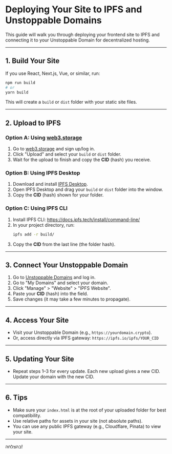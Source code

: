 # Deploying Your Site to IPFS and Unstoppable Domains

This guide will walk you through deploying your frontend site to IPFS and connecting it to your Unstoppable Domain for decentralized hosting.

---

## 1. Build Your Site

If you use React, Next.js, Vue, or similar, run:

```bash
npm run build
# or
yarn build
```

This will create a `build` or `dist` folder with your static site files.

---

## 2. Upload to IPFS

### Option A: Using [web3.storage](https://web3.storage/)
1. Go to [web3.storage](https://web3.storage/) and sign up/log in.
2. Click "Upload" and select your `build` or `dist` folder.
3. Wait for the upload to finish and copy the **CID** (hash) you receive.

### Option B: Using IPFS Desktop
1. Download and install [IPFS Desktop](https://docs.ipfs.tech/install/ipfs-desktop/).
2. Open IPFS Desktop and drag your `build` or `dist` folder into the window.
3. Copy the **CID** (hash) shown for your folder.

### Option C: Using IPFS CLI
1. Install IPFS CLI: https://docs.ipfs.tech/install/command-line/
2. In your project directory, run:
   ```bash
   ipfs add -r build/
   ```
3. Copy the **CID** from the last line (the folder hash).

---

## 3. Connect Your Unstoppable Domain

1. Go to [Unstoppable Domains](https://unstoppabledomains.com/) and log in.
2. Go to "My Domains" and select your domain.
3. Click "Manage" > "Website" > "IPFS Website".
4. Paste your **CID** (hash) into the field.
5. Save changes (it may take a few minutes to propagate).

---

## 4. Access Your Site

- Visit your Unstoppable Domain (e.g., `https://yourdomain.crypto`).
- Or, access directly via IPFS gateway: `https://ipfs.io/ipfs/YOUR_CID`

---

## 5. Updating Your Site

- Repeat steps 1–3 for every update. Each new upload gives a new CID. Update your domain with the new CID.

---

## 6. Tips

- Make sure your `index.html` is at the root of your uploaded folder for best compatibility.
- Use relative paths for assets in your site (not absolute paths).
- You can use any public IPFS gateway (e.g., Cloudflare, Pinata) to view your site.

---

בהצלחה!
